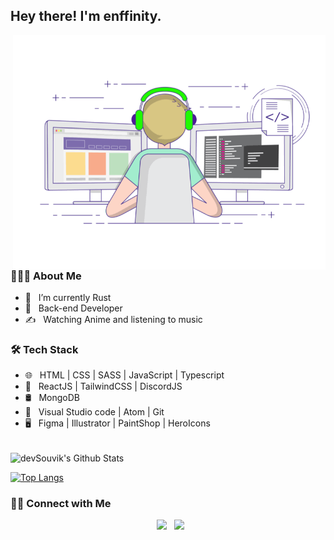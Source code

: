 <h2> Hey there! I'm enffinity.</h2>
<img align="right" alt="GIF" src="https://raw.githubusercontent.com/devSouvik/devSouvik/master/gif3.gif" width="500"/>

<h3> 👨🏻‍💻 About Me </h3>

- 🔭 &nbsp; I’m currently Rust
- 💼 &nbsp; Back-end Developer
- ✍️ &nbsp; Watching Anime and listening to music
<h3>🛠 Tech Stack</h3>

- 🌐 &nbsp; HTML | CSS | SASS | JavaScript | Typescript
- 📙 &nbsp; ReactJS | TailwindCSS | DiscordJS
- 🛢 &nbsp; MongoDB
- 🔧 &nbsp; Visual Studio code | Atom | Git
- 🖥 &nbsp; Figma | Illustrator | PaintShop | HeroIcons

<br>

<img align="center" src="https://github-readme-stats.vercel.app/api?username=enffinity&include_all_commits=true&count_private=true&show_icons=true&line_height=20&title_color=7A7ADB&icon_color=2234AE&text_color=D3D3D3&bg_color=0,000000,130F40" alt="devSouvik's Github Stats">

</br>

[![Top Langs](https://github-readme-stats.vercel.app/api/top-langs/?username=enffinity&layout=compact&text_color=daf7dc&bg_color=151515)](https://github.com/devSouvik/github-readme-stats)


<h3> 🤝🏻 Connect with Me </h3>

<p align="center">
&nbsp; <a href="https://twitter.com/enffinity_dev" target="_blank" rel="noopener noreferrer"><img src="https://img.icons8.com/plasticine/100/000000/twitter.png" width="50" /></a>  
&nbsp; <a href="mailto:enffinity@yahoo.com" target="_blank" rel="noopener noreferrer"><img src="https://img.icons8.com/plasticine/100/000000/gmail.png"  width="50" /></a>
</p>
